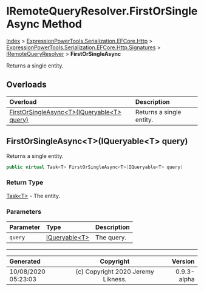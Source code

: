 ﻿# IRemoteQueryResolver.FirstOrSingleAsync Method

[Index](../index.md) > [ExpressionPowerTools.Serialization.EFCore.Http](ExpressionPowerTools.Serialization.EFCore.Http.a.md) > [ExpressionPowerTools.Serialization.EFCore.Http.Signatures](ExpressionPowerTools.Serialization.EFCore.Http.Signatures.n.md) > [IRemoteQueryResolver](ExpressionPowerTools.Serialization.EFCore.Http.Signatures.IRemoteQueryResolver.i.md) > **FirstOrSingleAsync**

Returns a single entity.

## Overloads

| Overload | Description |
| :-- | :-- |
| [FirstOrSingleAsync&lt;T>(IQueryable&lt;T> query)](#firstorsingleasynctiqueryablet-query) | Returns a single entity. |
## FirstOrSingleAsync&lt;T>(IQueryable&lt;T> query)

Returns a single entity.

```csharp
public virtual Task<T> FirstOrSingleAsync<T>(IQueryable<T> query)
```

### Return Type

 [Task&lt;T>](https://docs.microsoft.com/dotnet/api/system.threading.tasks.task-1)  - The entity.

### Parameters

| Parameter | Type | Description |
| :-- | :-- | :-- |
| `query` | [IQueryable&lt;T>](https://docs.microsoft.com/dotnet/api/system.linq.iqueryable-1) | The query. |



---

| Generated | Copyright | Version |
| :-- | :-: | --: |
| 10/08/2020 05:23:03 | (c) Copyright 2020 Jeremy Likness. | 0.9.3-alpha |
